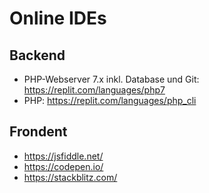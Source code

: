 # Online IDEs

## Backend
* PHP-Webserver 7.x inkl. Database und Git: https://replit.com/languages/php7
* PHP: https://replit.com/languages/php_cli


## Frondent 
* https://jsfiddle.net/
* https://codepen.io/
* https://stackblitz.com/